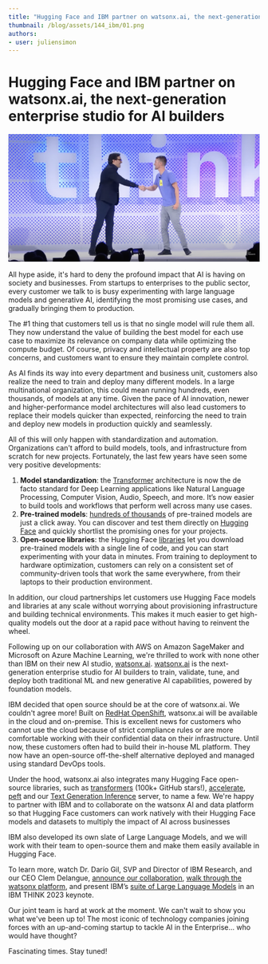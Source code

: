 ```yaml
---
title: "Hugging Face and IBM partner on watsonx.ai, the next-generation enterprise studio for AI builders"
thumbnail: /blog/assets/144_ibm/01.png
authors:
- user: juliensimon
---
```



# Hugging Face and IBM partner on watsonx.ai, the next-generation enterprise studio for AI builders

<!-- {blog_metadata} -->
<!-- {authors} -->

<kbd>
  <img src="assets/144_ibm/01.png">
</kbd>

All hype aside, it's hard to deny the profound impact that AI is having on society and businesses. From startups to enterprises to the public sector, every customer we talk to is busy experimenting with large language models and generative AI, identifying the most promising use cases, and gradually bringing them to production. 

The #1 thing that customers tell us is that no single model will rule them all. They now understand the value of building the best model for each use case to maximize its relevance on company data while optimizing the compute budget. Of course, privacy and intellectual property are also top concerns, and customers want to ensure they maintain complete control.

As AI finds its way into every department and business unit, customers also realize the need to train and deploy many different models. In a large multinational organization, this could mean running hundreds, even thousands, of models at any time. Given the pace of AI innovation, newer and higher-performance model architectures will also lead customers to replace their models quicker than expected, reinforcing the need to train and deploy new models in production quickly and seamlessly.

All of this will only happen with standardization and automation. Organizations can't afford to build models, tools, and infrastructure from scratch for new projects. Fortunately, the last few years have seen some very positive developments:


1. **Model standardization**: the [Transformer](https://arxiv.org/abs/1706.03762) architecture is now the de facto standard for Deep Learning applications like Natural Language Processing, Computer Vision, Audio, Speech, and more. It’s now easier to build tools and workflows that perform well across many use cases.
2. **Pre-trained models**: [hundreds of thousands](https://huggingface.co/models) of pre-trained models are just a click away. You can discover and test them directly on [Hugging Face](https://huggingface.co) and quickly shortlist the promising ones for your projects.
3. **Open-source libraries**: the Hugging Face [libraries](https://huggingface.co/docs) let you download pre-trained models with a single line of code, and you can start experimenting with your data in minutes. From training to deployment to hardware optimization, customers can rely on a consistent set of community-driven tools that work the same everywhere, from their laptops to their production environment.

In addition, our cloud partnerships let customers use Hugging Face models and libraries at any scale without worrying about provisioning infrastructure and building technical environments. This makes it much easier to get high-quality models out the door at a rapid pace without having to reinvent the wheel.

Following up on our collaboration with AWS on Amazon SageMaker and Microsoft on Azure Machine Learning, we're thrilled to work with none other than IBM on their new AI studio, [watsonx.ai](https://www.ibm.com/products/watsonx-ai). [watsonx.ai](http://watsonx.ai) is the next-generation enterprise studio for AI builders to train, validate, tune, and deploy both traditional ML and new generative AI capabilities, powered by foundation models.

IBM decided that open source should be at the core of watsonx.ai. We couldn't agree more! Built on [RedHat OpenShift](https://www.redhat.com/en/technologies/cloud-computing/openshift), watsonx.ai will be available in the cloud and on-premise. This is excellent news for customers who cannot use the cloud because of strict compliance rules or are more comfortable working with their confidential data on their infrastructure. Until now, these customers often had to build their in-house ML platform. They now have an open-source off-the-shelf alternative deployed and managed using standard DevOps tools.

Under the hood, watsonx.ai also integrates many Hugging Face open-source libraries, such as [transformers](https://github.com/huggingface/transformers) (100k+ GitHub stars!), [accelerate](https://github.com/huggingface/accelerate), [peft](https://github.com/huggingface/peft) and our [Text Generation Inference](https://github.com/huggingface/text-generation-inference) server, to name a few. We're happy to partner with IBM and to collaborate on the watsonx AI and data platform so that Hugging Face customers can work natively with their Hugging Face models and datasets to multiply the impact of AI across businesses

IBM also developed its own slate of Large Language Models, and we will work with their team to open-source them and make them easily available in Hugging Face.

To learn more, watch Dr. Darío Gil, SVP and Director of IBM Research, and our CEO Clem Delangue, [announce our collaboration](https://youtu.be/FrDnPTPgEmk?t=1077), [walk through the watsonx platform](https://youtu.be/FrDnPTPgEmk?t=283), and present IBM’s [suite of Large Language Models](https://youtu.be/FrDnPTPgEmk?t=586) in an IBM THINK 2023 keynote.

Our joint team is hard at work at the moment. We can't wait to show you what we've been up to! The most iconic of technology companies joining forces with an up-and-coming startup to tackle AI in the Enterprise... who would have thought? 

Fascinating times. Stay tuned!
